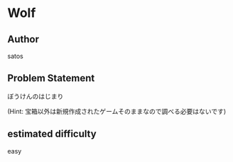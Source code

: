 # Wolf

## Author
satos

## Problem Statement

ぼうけんのはじまり

(Hint: 宝箱以外は新規作成されたゲームそのままなので調べる必要はないです)

## estimated difficulty
easy
